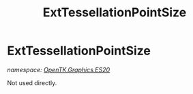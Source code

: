 ﻿---
title: ExtTessellationPointSize
---

# ExtTessellationPointSize
_namespace: [OpenTK.Graphics.ES20](N-OpenTK.Graphics.ES20.html)_

Not used directly.




